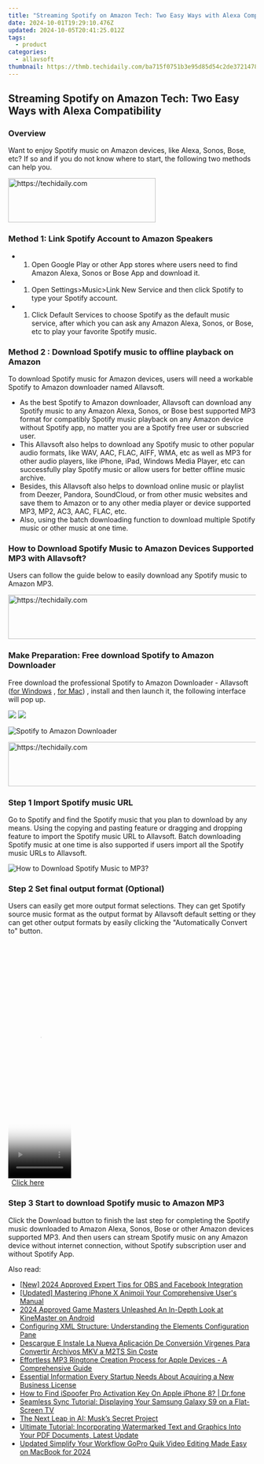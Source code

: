 ```yaml
---
title: "Streaming Spotify on Amazon Tech: Two Easy Ways with Alexa Compatibility"
date: 2024-10-01T19:29:10.476Z
updated: 2024-10-05T20:41:25.012Z
tags:
  - product
categories:
  - allavsoft
thumbnail: https://thmb.techidaily.com/ba715f0751b3e95d85d54c2de37214787de2fc86eeb6be2647ab887e34352c43.jpg
---
```


## Streaming Spotify on Amazon Tech: Two Easy Ways with Alexa Compatibility

### Overview

Want to enjoy Spotify music on Amazon devices, like Alexa, Sonos, Bose, etc? If so and if you do not know where to start, the following two methods can help you.

<!-- affiliate ads begin -->
<a href="https://laganoo.pxf.io/c/5597632/1484951/16446" target="_top" id="1484951">
  <img src="//a.impactradius-go.com/display-ad/16446-1484951" border="0" alt="https://techidaily.com" width="300" height="90"/>
</a>
<img height="0" width="0" src="https://laganoo.pxf.io/i/5597632/1484951/16446" style="position:absolute;visibility:hidden;" border="0" />
<!-- affiliate ads end -->

### Method 1: Link Spotify Account to Amazon Speakers

* 1. Open Google Play or other App stores where users need to find Amazon Alexa, Sonos or Bose App and download it.
* 1. Open Settings>Music>Link New Service and then click Spotify to type your Spotify account.
* 1. Click Default Services to choose Spotify as the default music service, after which you can ask any Amazon Alexa, Sonos, or Bose, etc to play your favorite Spotify music.

### Method 2 : Download Spotify music to offline playback on Amazon

To download Spotify music for Amazon devices, users will need a workable Spotify to Amazon downloader named Allavsoft.

* As the best Spotify to Amazon downloader, Allavsoft can download any Spotify music to any Amazon Alexa, Sonos, or Bose best supported MP3 format for compatibly Spotify music playback on any Amazon device without Spotify app, no matter you are a Spotify free user or subscried user.
* This Allavsoft also helps to download any Spotify music to other popular audio formats, like WAV, AAC, FLAC, AIFF, WMA, etc as well as MP3 for other audio players, like iPhone, iPad, Windows Media Player, etc can successfully play Spotify music or allow users for better offline music archive.
* Besides, this Allavsoft also helps to download online music or playlist from Deezer, Pandora, SoundCloud, or from other music websites and save them to Amazon or to any other media player or device supported MP3, MP2, AC3, AAC, FLAC, etc.
* Also, using the batch downloading function to download multiple Spotify music or other music at one time.

### How to Download Spotify Music to Amazon Devices Supported MP3 with Allavsoft?

Users can follow the guide below to easily download any Spotify music to Amazon MP3.

<!-- affiliate ads begin -->
<a href="https://appsumo.8odi.net/c/5597632/2049370/7443" target="_top" id="2049370">
  <img src="//a.impactradius-go.com/display-ad/7443-2049370" border="0" alt="https://techidaily.com" width="728" height="90"/>
</a>
<img height="0" width="0" src="https://appsumo.8odi.net/i/5597632/2049370/7443" style="position:absolute;visibility:hidden;" border="0" />
<!-- affiliate ads end -->

### Make Preparation: Free download Spotify to Amazon Downloader

Free download the professional Spotify to Amazon Downloader - Allavsoft ([for Windows](https://tools.techidaily.com/allavsoft/products/) , [for Mac](https://tools.techidaily.com/allavsoft/products/)) , install and then launch it, the following interface will pop up.

[![](https://www.allavsoft.com/how-to/../images/how-to/free-download-win.jpg)](https://tools.techidaily.com/allavsoft/products/) [![](https://www.allavsoft.com/how-to/../images/how-to/free-download-mac.jpg)](https://tools.techidaily.com/allavsoft/products/)

![Spotify to Amazon Downloader](https://www.allavsoft.com/how-to/../images/allavsoft/screen-shot-600.jpg)

<!-- affiliate ads begin -->
<a href="https://appsumo.8odi.net/c/5597632/2130891/7443" target="_top" id="2130891">
  <img src="//a.impactradius-go.com/display-ad/7443-2130891" border="0" alt="https://techidaily.com" width="728" height="90"/>
</a>
<img height="0" width="0" src="https://appsumo.8odi.net/i/5597632/2130891/7443" style="position:absolute;visibility:hidden;" border="0" />
<!-- affiliate ads end -->

### Step 1 Import Spotify music URL

Go to Spotify and find the Spotify music that you plan to download by any means. Using the copying and pasting feature or dragging and dropping feature to import the Spotify music URL to Allavsoft. Batch downloading Spotify music at one time is also supported if users import all the Spotify music URLs to Allavsoft.

![How to Download Spotify Music to MP3?](https://www.allavsoft.com/how-to/../images/how-to/download-rtmp-video/download-rtmp-video.jpg)

### Step 2 Set final output format (Optional)

Users can easily get more output format selections. They can get Spotify source music format as the output format by Allavsoft default setting or they can get other output formats by easily clicking the "Automatically Convert to" button.

<!-- affiliate ads begin -->
<span id="1977020">
					<video width="128" height="480" style="cursor:pointer"
           poster="//a.impactradius-go.com/display-clicktoplayimage/1977020.png"
           onclick="if(!this.playClicked){this.play();this.setAttribute('controls',true);this.playClicked=true;}">
	   <source src="//a.impactradius-go.com/display-ad/22993-1977020">
	   <img src="//a.impactradius-go.com/display-clicktoplayimage/1977020.png" style="border: none; height: 100%; width: 100%; object-fit: contain">
	</video>
	<div style="width:80px;text-align:center"><a href="javascript:window.open(decodeURIComponent('https%3A%2F%2Fhomestyler.sjv.io%2Fc%2F5597632%2F1977020%2F22993'), '_blank');void(0);">Click here</a></div>
</span>
<img height="0" width="0" src="https://imp.pxf.io/i/5597632/1977020/22993" style="position:absolute;visibility:hidden;" border="0" />
<!-- affiliate ads end -->

### Step 3 Start to download Spotify music to Amazon MP3

Click the Download button to finish the last step for completing the Spotify music downloaded to Amazon Alexa, Sonos, Bose or other Amazon devices supported MP3\. And then users can stream Spotify music on any Amazon device without internet connection, without Spotify subscription user and without Spotify App.

<ins class="adsbygoogle"
     style="display:block"
     data-ad-format="autorelaxed"
     data-ad-client="ca-pub-7571918770474297"
     data-ad-slot="1223367746"></ins>

<ins class="adsbygoogle"
     style="display:block"
     data-ad-client="ca-pub-7571918770474297"
     data-ad-slot="8358498916"
     data-ad-format="auto"
     data-full-width-responsive="true"></ins>

<span class="atpl-alsoreadstyle">Also read:</span>
<div><ul>
<li><a href="https://video-screen-grab.techidaily.com/new-2024-approved-expert-tips-for-obs-and-facebook-integration/"><u>[New] 2024 Approved Expert Tips for OBS and Facebook Integration</u></a></li>
<li><a href="https://extra-guidance.techidaily.com/updated-mastering-iphone-x-animoji-your-comprehensive-users-manual/"><u>[Updated] Mastering iPhone X Animoji Your Comprehensive User's Manual</u></a></li>
<li><a href="https://some-techniques.techidaily.com/2024-approved-game-masters-unleashed-an-in-depth-look-at-kinemaster-on-android/"><u>2024 Approved Game Masters Unleashed An In-Depth Look at KineMaster on Android</u></a></li>
<li><a href="https://fox-where.techidaily.com/configuring-xml-structure-understanding-the-elements-configuration-pane/"><u>Configuring XML Structure: Understanding the Elements Configuration Pane</u></a></li>
<li><a href="https://some-tips.techidaily.com/descargue-e-instale-la-nueva-aplicacion-de-conversion-virgenes-para-convertir-archivos-mkv-a-m2ts-sin-coste/"><u>Descargue E Instale La Nueva Aplicación De Conversión Vírgenes Para Convertir Archivos MKV a M2TS Sin Coste</u></a></li>
<li><a href="https://fox-where.techidaily.com/effortless-mp3-ringtone-creation-process-for-apple-devices-a-comprehensive-guide/"><u>Effortless MP3 Ringtone Creation Process for Apple Devices - A Comprehensive Guide</u></a></li>
<li><a href="https://fox-where.techidaily.com/essential-information-every-startup-needs-about-acquiring-a-new-business-license/"><u>Essential Information Every Startup Needs About Acquiring a New Business License</u></a></li>
<li><a href="https://fake-location.techidaily.com/how-to-find-ispoofer-pro-activation-key-on-apple-iphone-8-drfone-by-drfone-virtual-ios/"><u>How to Find iSpoofer Pro Activation Key On Apple iPhone 8? | Dr.fone</u></a></li>
<li><a href="https://fox-where.techidaily.com/seamless-sync-tutorial-displaying-your-samsung-galaxy-s9-on-a-flat-screen-tv/"><u>Seamless Sync Tutorial: Displaying Your Samsung Galaxy S9 on a Flat-Screen TV</u></a></li>
<li><a href="https://tech-hub.techidaily.com/the-next-leap-in-ai-musks-secret-project/"><u>The Next Leap in AI: Musk’s Secret Project</u></a></li>
<li><a href="https://fox-where.techidaily.com/ultimate-tutorial-incorporating-watermarked-text-and-graphics-into-your-pdf-documents-latest-update/"><u>Ultimate Tutorial: Incorporating Watermarked Text and Graphics Into Your PDF Documents, Latest Update</u></a></li>
<li><a href="https://ai-video-tools.techidaily.com/updated-simplify-your-workflow-gopro-quik-video-editing-made-easy-on-macbook-for-2024/"><u>Updated Simplify Your Workflow GoPro Quik Video Editing Made Easy on MacBook for 2024</u></a></li>
</ul></div>

